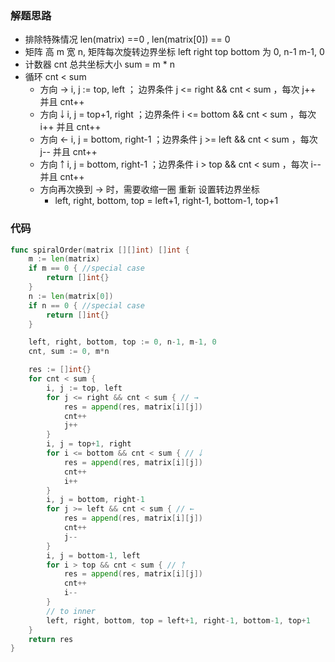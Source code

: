 ### 解题思路

- 排除特殊情况 len(matrix) ==0 , len(matrix[0]) == 0
- 矩阵 高 m 宽 n, 矩阵每次旋转边界坐标 left right top bottom 为 0, n-1 m-1, 0
- 计数器 cnt 总共坐标大小 sum = m * n
- 循环 cnt < sum
  - 方向 → i, j := top, left ； 边界条件 j <= right && cnt < sum ，每次 j++ 并且 cnt++
  - 方向 ￬ i, j = top+1, right ；边界条件 i <= bottom && cnt < sum ，每次 i++ 并且 cnt++
  - 方向 ← i, j = bottom, right-1 ；边界条件 j >= left && cnt < sum ，每次 j-- 并且 cnt++
  - 方向 ￪ i, j = bottom, right-1 ；边界条件 i > top && cnt < sum ，每次 i-- 并且 cnt++
  - 方向再次换到 → 时，需要收缩一圈 重新 设置转边界坐标
    - left, right, bottom, top = left+1, right-1, bottom-1, top+1

### 代码

```go
func spiralOrder(matrix [][]int) []int {
	m := len(matrix)
	if m == 0 { //special case
		return []int{}
	}
	n := len(matrix[0])
	if n == 0 { //special case
		return []int{}
	}

	left, right, bottom, top := 0, n-1, m-1, 0
	cnt, sum := 0, m*n

	res := []int{}
	for cnt < sum {
		i, j := top, left
		for j <= right && cnt < sum { // →
			res = append(res, matrix[i][j])
			cnt++
			j++
		}
		i, j = top+1, right
		for i <= bottom && cnt < sum { // ￬
			res = append(res, matrix[i][j])
			cnt++
			i++
		}
		i, j = bottom, right-1
		for j >= left && cnt < sum { // ←
			res = append(res, matrix[i][j])
			cnt++
			j--
		}
		i, j = bottom-1, left
		for i > top && cnt < sum { // ￪
			res = append(res, matrix[i][j])
			cnt++
			i--
		}
		// to inner
		left, right, bottom, top = left+1, right-1, bottom-1, top+1
	}
	return res
}
```
